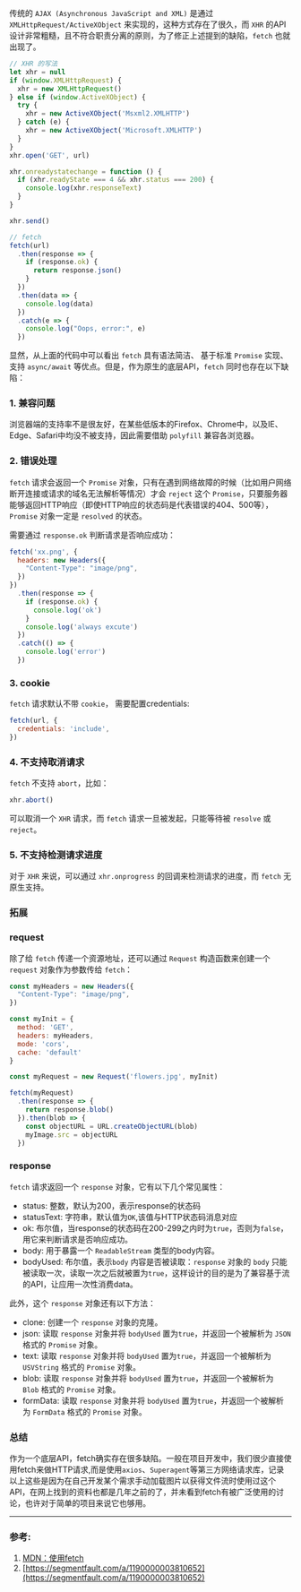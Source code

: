 传统的 `AJAX (Asynchronous JavaScript and XML)` 是通过`XMLHttpRequest/ActiveXObject` 来实现的，这种方式存在了很久，而 `XHR` 的API设计非常粗糙，且不符合职责分离的原则，为了修正上述提到的缺陷，`fetch` 也就出现了。

```js
// XHR 的写法
let xhr = null
if (window.XMLHttpRequest) {
  xhr = new XMLHttpRequest()
} else if (window.ActiveXObject) {
  try {
    xhr = new ActiveXObject('Msxml2.XMLHTTP')
  } catch (e) {
    xhr = new ActiveXObject('Microsoft.XMLHTTP')
  }
}
xhr.open('GET', url)

xhr.onreadystatechange = function () {
  if (xhr.readyState === 4 && xhr.status === 200) {
    console.log(xhr.responseText)
  }
}

xhr.send()

// fetch
fetch(url)
  .then(response => {
    if (response.ok) {
      return response.json()
    }
  })
  .then(data => {
    console.log(data)
  })
  .catch(e => {
    console.log("Oops, error:", e)
  })
```

显然，从上面的代码中可以看出 `fetch` 具有语法简洁、
基于标准 `Promise` 实现、支持 `async/await` 等优点。但是，作为原生的底层API，`fetch` 同时也存在以下缺陷：

### 1. 兼容问题
浏览器端的支持率不是很友好，在某些低版本的Firefox、Chrome中，以及IE、Edge、Safari中均没不被支持，因此需要借助 `polyfill` 兼容各浏览器。

### 2. 错误处理
`fetch` 请求会返回一个 `Promise` 对象，只有在遇到网络故障的时候（比如用户网络断开连接或请求的域名无法解析等情况）才会 `reject` 这个 `Promise`，只要服务器能够返回HTTP响应（即使HTTP响应的状态码是代表错误的404、500等），`Promise` 对象一定是 `resolved` 的状态。

需要通过 `response.ok` 判断请求是否响应成功：

```js
fetch('xx.png', {
  headers: new Headers({
    "Content-Type": "image/png",
  })
})
  .then(response => {
    if (response.ok) {
      console.log('ok')
    }
    console.log('always excute')
  })
  .catch(() => {
    console.log('error')
  })
```

### 3. cookie
`fetch` 请求默认不带 `cookie`， 需要配置credentials:
```js
fetch(url, {
  credentials: 'include',
})
```

### 4. 不支持取消请求
`fetch` 不支持 `abort`，比如：
```js
xhr.abort()
```
可以取消一个 `XHR` 请求，而 `fetch` 请求一旦被发起，只能等待被 `resolve` 或 `reject`。

### 5. 不支持检测请求进度
对于 `XHR` 来说，可以通过 `xhr.onprogress` 的回调来检测请求的进度，而 `fetch` 无原生支持。

### 拓展
### request
除了给 `fetch` 传递一个资源地址，还可以通过 `Request` 构造函数来创建一个 `request` 对象作为参数传给 `fetch`：

```js
const myHeaders = new Headers({
  "Content-Type": "image/png",
})

const myInit = {
  method: 'GET',
  headers: myHeaders,
  mode: 'cors',
  cache: 'default'
}

const myRequest = new Request('flowers.jpg', myInit)

fetch(myRequest)
  .then(response => {
    return response.blob()
  }).then(blob => {
    const objectURL = URL.createObjectURL(blob)
    myImage.src = objectURL
  })
```

### response
`fetch` 请求返回一个 `response` 对象，它有以下几个常见属性：
- status: 整数，默认为200，表示response的状态码
- statusText: 字符串，默认值为`OK`,该值与HTTP状态码消息对应
- ok: 布尔值，当response的状态码在200-299之内时为`true`，否则为`false`，用它来判断请求是否响应成功。
- body: 用于暴露一个 `ReadableStream` 类型的body内容。
- bodyUsed: 布尔值，表示`body` 内容是否被读取：`response` 对象的 `body` 只能被读取一次，读取一次之后就被置为`true`，这样设计的目的是为了兼容基于流的API，让应用一次性消费data。

此外，这个 `response` 对象还有以下方法：
- clone: 创建一个 `response` 对象的克隆。
- json: 读取 `response` 对象并将 `bodyUsed` 置为`true`，并返回一个被解析为 `JSON` 格式的 `Promise` 对象。
- text: 读取 `response` 对象并将 `bodyUsed` 置为`true`，并返回一个被解析为 `USVString` 格式的 `Promise` 对象。
- blob: 读取 `response` 对象并将 `bodyUsed` 置为`true`，并返回一个被解析为 `Blob` 格式的 `Promise` 对象。
- formData: 读取 `response` 对象并将 `bodyUsed` 置为`true`，并返回一个被解析为 `FormData` 格式的 `Promise` 对象。

### 总结
作为一个底层API，fetch确实存在很多缺陷。一般在项目开发中，我们很少直接使用fetch来做HTTP请求,而是使用`axios`、`Superagent`等第三方网络请求库，记录以上这些是因为在自己开发某个需求手动加载图片以获得文件流时使用过这个API，在网上找到的资料也都是几年之前的了，并未看到fetch有被广泛使用的讨论，也许对于简单的项目来说它也够用。

___
### 参考:
1. [MDN：使用fetch](https://developer.mozilla.org/zh-CN/docs/Web/API/Fetch_API/Using_Fetch)
2. [https://segmentfault.com/a/1190000003810652](https://segmentfault.com/a/1190000003810652)